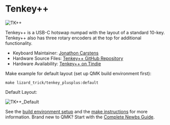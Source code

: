 # Tenkey++

![TK++](https://imgur.com/a/rqKwFBt)

Tenkey++ is a USB-C hotswap numpad with the layout of a standard 10-key. Tenkey++ also has three rotary encoders at the top for additional functionality.

* Keyboard Maintainer: [Jonathon Carstens](https://github.com/jonbobcar)
* Hardware Source Files: [Tenkey++ GitHub Repository](https://github.com/jonbobcar/tenkey_plusplus)
* Hardware Availability: [Tenkey++ on Tindie](https://www.tindie.com/products/lizardtrick/tenkey/)

Make example for default layout (set up QMK build environment first):

    make lizard_trick/tenkey_plusplus:default
    
Default Layout:

![TK++_Default](https://imgur.com/a/1Faa2HE)
    
See the [build environment setup](https://docs.qmk.fm/#/getting_started_build_tools) and the [make instructions](https://docs.qmk.fm/#/getting_started_make_guide) for more information. Brand new to QMK? Start with the [Complete Newbs Guide](https://docs.qmk.fm/#/newbs).